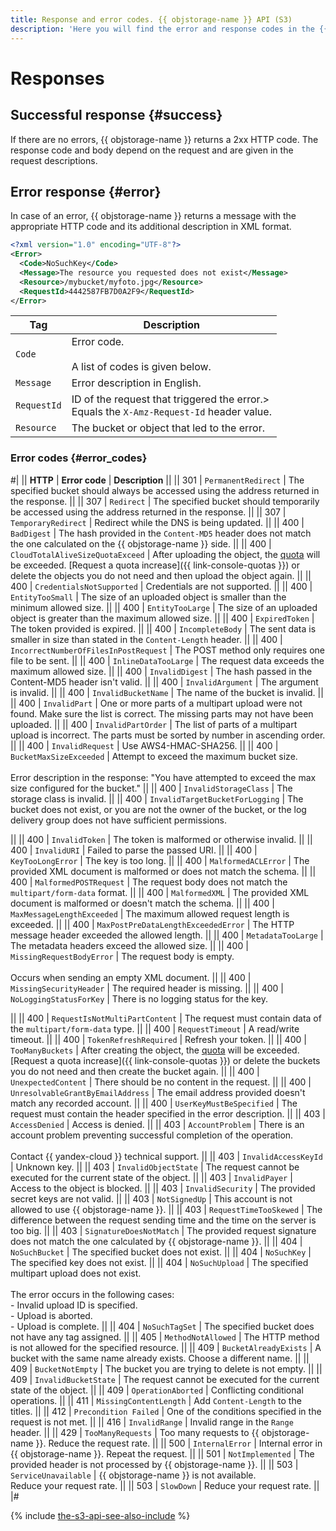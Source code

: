 ```yaml
---
title: Response and error codes. {{ objstorage-name }} API (S3)
description: 'Here you will find the error and response codes in the {{ objstorage-name }} API (S3). Successful response: If there are no errors, {{ objstorage-name }} returns 2xx HTTP codes. The response code and body depend on the request and are given in the request descriptions. Error response: If there is an error, {{ objstorage-name }} returns a message with the relevant HTTP code and its additional description in XML format. The error codes and their meaning are described in detail.'
---
```


# Responses

## Successful response {#success}

If there are no errors, {{ objstorage-name }} returns a 2xx HTTP code. The response code and body depend on the request and are given in the request descriptions.


## Error response {#error}

In case of an error, {{ objstorage-name }} returns a message with the appropriate HTTP code and its additional description in XML format.

```xml
<?xml version="1.0" encoding="UTF-8"?>
<Error>
  <Code>NoSuchKey</Code>
  <Message>The resource you requested does not exist</Message>
  <Resource>/mybucket/myfoto.jpg</Resource>
  <RequestId>4442587FB7D0A2F9</RequestId>
</Error>
```

Tag | Description
----- | -----
`Code` | Error code.<br/><br/>A list of codes is given below.
`Message` | Error description in English.
`RequestId` | ID of the request that triggered the error.><br/>Equals the `X-Amz-Request-Id` header value.
`Resource` | The bucket or object that led to the error.


### Error codes {#error_codes}

#|
|| **HTTP** | **Error code** | **Description** ||
|| 301 | `PermanentRedirect` | The specified bucket should always be accessed using the address returned in the response. ||
|| 307 | `Redirect` | The specified bucket should temporarily be accessed using the address returned in the response. ||
|| 307 | `TemporaryRedirect` | Redirect while the DNS is being updated. ||
|| 400 | `BadDigest` | The hash provided in the `Content-MD5` header does not match the one calculated on the {{ objstorage-name }} side. ||
|| 400 | `CloudTotalAliveSizeQuotaExceed` | After uploading the object, the [quota](../../concepts/limits.md) will be exceeded. [Request a quota increase]({{ link-console-quotas }}) or delete the objects you do not need and then upload the object again. ||
|| 400 | `CredentialsNotSupported` | Credentials are not supported. ||
|| 400 | `EntityTooSmall` | The size of an uploaded object is smaller than the minimum allowed size. ||
|| 400 | `EntityTooLarge` | The size of an uploaded object is greater than the maximum allowed size. ||
|| 400 | `ExpiredToken` | The token provided is expired. ||
|| 400 | `IncompleteBody` | The sent data is smaller in size than stated in the `Content-Length` header. ||
|| 400 | `IncorrectNumberOfFilesInPostRequest` | The POST method only requires one file to be sent. ||
|| 400 | `InlineDataTooLarge` | The request data exceeds the maximum allowed size. ||
|| 400 | `InvalidDigest` | The hash passed in the Content-MD5 header isn't valid. ||
|| 400 | `InvalidArgument` | The argument is invalid. ||
|| 400 | `InvalidBucketName` | The name of the bucket is invalid. ||
|| 400 | `InvalidPart` | One or more parts of a multipart upload were not found. Make sure the list is correct. The missing parts may not have been uploaded. ||
|| 400 | `InvalidPartOrder` | The list of parts of a multipart upload is incorrect. The parts must be sorted by number in ascending order. ||
|| 400 | `InvalidRequest` | Use AWS4-HMAC-SHA256. ||
|| 400 | `BucketMaxSizeExceeded` | Attempt to exceed the maximum bucket size.<br/><br/>Error description in the response: "You have attempted to exceed the max size configured for the bucket." ||
|| 400 | `InvalidStorageClass` | The storage class is invalid. ||
|| 400 | `InvalidTargetBucketForLogging` | The bucket does not exist, or you are not the owner of the bucket, or the log delivery group does not have sufficient permissions.


||
|| 400 | `InvalidToken` | The token is malformed or otherwise invalid. ||
|| 400 | `InvalidURI` | Failed to parse the passed URI. ||
|| 400 | `KeyTooLongError` | The key is too long. ||
|| 400 | `MalformedACLError` | The provided XML document is malformed or does not match the schema. ||
|| 400 | `MalformedPOSTRequest` | The request body does not match the `multipart/form-data` format. ||
|| 400 | `MalformedXML` | The provided XML document is malformed or doesn't match the schema. ||
|| 400 | `MaxMessageLengthExceeded` | The maximum allowed request length is exceeded. ||
|| 400 | `MaxPostPreDataLengthExceededError` | The HTTP message header exceeded the allowed length. ||
|| 400 | `MetadataTooLarge` | The metadata headers exceed the allowed size. ||
|| 400 | `MissingRequestBodyError` | The request body is empty.<br/><br/>Occurs when sending an empty XML document. ||
|| 400 | `MissingSecurityHeader` | The required header is missing. ||
|| 400 | `NoLoggingStatusForKey` | There is no logging status for the key.


||
|| 400 | `RequestIsNotMultiPartContent` | The request must contain data of the `multipart/form-data` type. ||
|| 400 | `RequestTimeout` | A read/write timeout. ||
|| 400 | `TokenRefreshRequired` | Refresh your token. ||
|| 400 | `TooManyBuckets` | After creating the object, the [quota](../../concepts/limits.md) will be exceeded. [Request a quota increase]({{ link-console-quotas }}) or delete the buckets you do not need and then create the bucket again. ||
|| 400 | `UnexpectedContent` | There should be no content in the request. ||
|| 400 | `UnresolvableGrantByEmailAddress` | The email address provided doesn't match any recorded account. ||
|| 400 | `UserKeyMustBeSpecified` | The request must contain the header specified in the error description. ||
|| 403 | `AccessDenied` | Access is denied. ||
|| 403 | `AccountProblem` | There is an account problem preventing successful completion of the operation.<br/><br/>Contact {{ yandex-cloud }} technical support. ||
|| 403 | `InvalidAccessKeyId` | Unknown key. ||
|| 403 | `InvalidObjectState` | The request cannot be executed for the current state of the object. ||
|| 403 | `InvalidPayer` | Access to the object is blocked. ||
|| 403 | `InvalidSecurity` | The provided secret keys are not valid. ||
|| 403 | `NotSignedUp` | This account is not allowed to use {{ objstorage-name }}. ||
|| 403 | `RequestTimeTooSkewed` | The difference between the request sending time and the time on the server is too big. ||
|| 403 | `SignatureDoesNotMatch` | The provided request signature does not match the one calculated by {{ objstorage-name }}. ||
|| 404 | `NoSuchBucket` | The specified bucket does not exist. ||
|| 404 | `NoSuchKey` | The specified key does not exist. ||
|| 404 | `NoSuchUpload` | The specified multipart upload does not exist.<br/><br/>The error occurs in the following cases:<br/>- Invalid upload ID is specified.<br/>- Upload is aborted.<br/>- Upload is complete. ||
|| 404 | `NoSuchTagSet` | The specified bucket does not have any tag assigned. ||
|| 405 | `MethodNotAllowed` | The HTTP method is not allowed for the specified resource. ||
|| 409 | `BucketAlreadyExists` | A bucket with the same name already exists. Choose a different name. ||
|| 409 | `BucketNotEmpty` | The bucket you are trying to delete is not empty. ||
|| 409 | `InvalidBucketState` | The request cannot be executed for the current state of the object. ||
|| 409 | `OperationAborted` | Conflicting conditional operations. ||
|| 411 | `MissingContentLength` | Add `Content-Length` to the titles. ||
|| 412 | `Precondition Failed` | One of the conditions specified in the request is not met. ||
|| 416 | `InvalidRange` | Invalid range in the `Range` header. ||
|| 429 | `TooManyRequests` | Too many requests to {{ objstorage-name }}. Reduce the request rate. ||
|| 500 | `InternalError` | Internal error in {{ objstorage-name }}. Repeat the request. ||
|| 501 | `NotImplemented` | The provided header is not processed by {{ objstorage-name }}. ||
|| 503 | `ServiceUnavailable` | {{ objstorage-name }} is not available.<br/>Reduce your request rate. ||
|| 503 | `SlowDown` | Reduce your request rate. ||
|#

{% include [the-s3-api-see-also-include](../../../_includes/storage/the-s3-api-see-also-include.md) %}